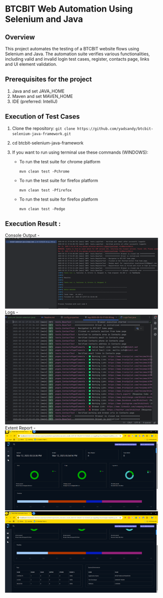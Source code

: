 # BTCBIT Web Automation Using Selenium and Java

## Overview

This project automates the testing of a BTCBIT website flows using Selenium and Java. The automation suite verifies various
functionalities, including valid and invalid login test cases, register, contacts page, links and UI element validation.

## Prerequisites for the project

1. Java and set JAVA_HOME
2. Maven and set MAVEN_HOME
3. IDE (preferred: IntelliJ)


## Execution of Test Cases

1. Clone the repository:
   `git clone https://github.com/yadsandy/btcbit-selenium-java-framework.git`

2. cd btcbit-selenium-java-framework

3. If you want to run using terminal use these commands (WINDOWS):
    * To run the test suite for chrome platform

      `mvn clean test -Pchrome`
    * To run the test suite for firefox platform

      `mvn clean test -Pfirefox`
    * To run the test suite for firefox platform

      `mvn clean test -Pedge`

## Execution Result :

Console Output -
![console.png](src/test/resources/console.png)
Logs -
![logs.png](src/test/resources/logs.png)
Extent Report -
![report1.png](src/test/resources/report1.png)
![report2.png](src/test/resources/report2.png)

